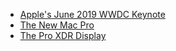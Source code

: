 - [Apple's June 2019 WWDC Keynote](https://www.apple.com/apple-events/june-2019/)
- [The New Mac Pro](https://www.apple.com/mac-pro/)
- [The Pro XDR Display](https://www.apple.com/pro-display-xdr/)